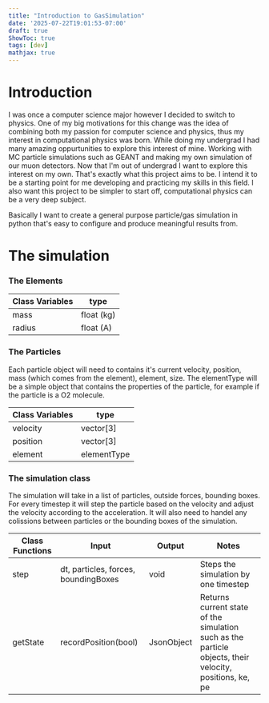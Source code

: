 ```yaml
---
title: "Introduction to GasSimulation"
date: '2025-07-22T19:01:53-07:00'
draft: true 
ShowToc: true
tags: [dev]
mathjax: true
---
```


# Introduction

I was once a computer science major however I decided to switch to physics. One of my big motivations for this change was the idea of combining both my passion for computer science and physics, thus my interest in computational physics was born. While doing my undergrad I had many amazing oppurtunities to explore this interest of mine. Working with MC particle simulations such as GEANT and making my own simulation of our muon detectors. Now that I'm out of undergrad I want to explore this interest on my own. That's exactly what this project aims to be. I intend it to be a starting point for me developing and practicing my skills in this field. I also want this project to be simpler to start off, computational physics can be a very deep subject. 

Basically I want to create a general purpose particle/gas simulation in python that's easy to configure and produce meaningful results from. 

# The simulation

### The Elements

| Class Variables | type |
| --------------- | ---- |
| mass        | float (kg)|
| radius        | float (A)|

### The Particles

Each particle object will need to contains it's current velocity, position, mass (which comes from the element), element, size. The elementType will be a simple object that contains the properties of the particle, for example if the particle is a O2 molecule. 

| Class Variables | type |
| --------------- | ---- |
| velocity        | vector[3] |
| position        | vector[3] |
| element         | elementType |

### The simulation class

The simulation will take in a list of particles, outside forces, bounding boxes. For every timestep it will step the particle based on the velocity and adjust the velocity according to the acceleration. It will also need to handel any colissions between particles or the bounding boxes of the simulation. 

| Class Functions | Input | Output | Notes |
| --------------- | ----- |------ | ----- |
| step            | dt, particles, forces, boundingBoxes | void   | Steps the simulation by one timestep |
| getState        | recordPosition(bool)  | JsonObject | Returns current state of the simulation such as the particle objects, their velocity, positions, ke, pe |
